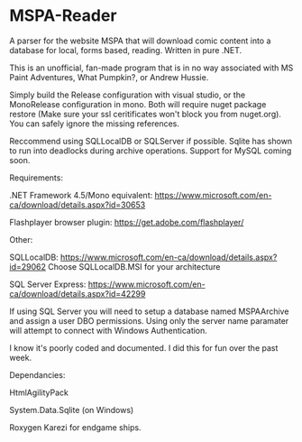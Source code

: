 # MSPA-Reader
A parser for the website MSPA that will download comic content into a database for local, forms based, reading. Written in pure .NET.

This is an unofficial, fan-made program that is in no way associated with MS Paint Adventures, What Pumpkin?, or Andrew Hussie.

Simply build the Release configuration with visual studio, or the MonoRelease configuration in mono. Both will require nuget package restore (Make sure your ssl ceritificates won't block you from nuget.org). You can safely ignore the missing references.


Reccommend using SQLLocalDB or SQLServer if possible. Sqlite has shown to run into deadlocks during archive operations. Support for MySQL coming soon.


Requirements:

.NET Framework 4.5/Mono equivalent: https://www.microsoft.com/en-ca/download/details.aspx?id=30653

Flashplayer browser plugin: https://get.adobe.com/flashplayer/


Other:


SQLLocalDB: https://www.microsoft.com/en-ca/download/details.aspx?id=29062 Choose SQLLocalDB.MSI for your architecture

SQL Server Express: https://www.microsoft.com/en-ca/download/details.aspx?id=42299

If using SQL Server you will need to setup a database named MSPAArchive and assign a user DBO permissions. Using only the server name paramater will attempt to connect with Windows Authentication.


I know it's poorly coded and documented. I did this for fun over the past week.


Dependancies:

HtmlAgilityPack

System.Data.Sqlite (on Windows)


Roxygen Karezi for endgame ships.